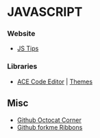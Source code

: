 # JAVASCRIPT

### Website
- [JS Tips](http://www.jstips.co)

### Libraries
- [ACE Code Editor](https://ace.c9.io) | [Themes](https://ace.c9.io/build/kitchen-sink.html)

## Misc
- [Github Octocat Corner](http://tholman.com/github-corners/)
- [Github forkme Ribbons](https://github.com/blog/273-github-ribbons)
